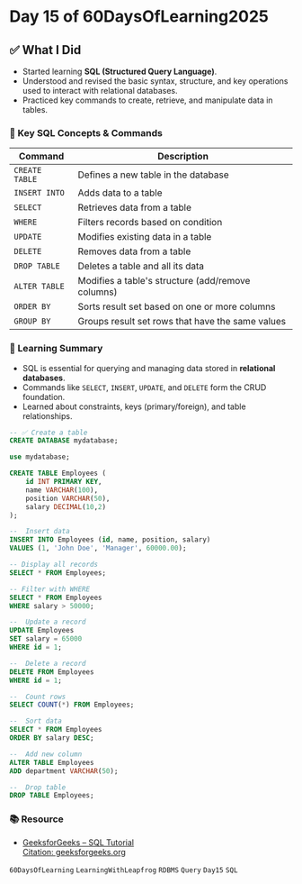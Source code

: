 # Day 15 of 60DaysOfLearning2025

## ✅ What I Did

- Started learning **SQL (Structured Query Language)**.
- Understood and revised the basic syntax, structure, and key operations used to interact with relational databases.
- Practiced key commands to create, retrieve, and manipulate data in tables.

### 📘 Key SQL Concepts & Commands

| Command                          | Description                                           |
|----------------------------------|-------------------------------------------------------|
| `CREATE TABLE`                   | Defines a new table in the database                  |
| `INSERT INTO`                    | Adds data to a table                                 |
| `SELECT`                         | Retrieves data from a table                          |
| `WHERE`                          | Filters records based on condition                   |
| `UPDATE`                         | Modifies existing data in a table                    |
| `DELETE`                         | Removes data from a table                            |
| `DROP TABLE`                     | Deletes a table and all its data                     |
| `ALTER TABLE`                    | Modifies a table's structure (add/remove columns)    |
| `ORDER BY`                       | Sorts result set based on one or more columns        |
| `GROUP BY`                       | Groups result set rows that have the same values     |

### 🧠 Learning Summary

- SQL is essential for querying and managing data stored in **relational databases**.
- Commands like `SELECT`, `INSERT`, `UPDATE`, and `DELETE` form the CRUD foundation.
- Learned about constraints, keys (primary/foreign), and table relationships.

```sql
-- ✅ Create a table
CREATE DATABASE mydatabase;

use mydatabase;

CREATE TABLE Employees (
    id INT PRIMARY KEY,
    name VARCHAR(100),
    position VARCHAR(50),
    salary DECIMAL(10,2)
);

--  Insert data
INSERT INTO Employees (id, name, position, salary)
VALUES (1, 'John Doe', 'Manager', 60000.00);

-- Display all records
SELECT * FROM Employees;

-- Filter with WHERE
SELECT * FROM Employees
WHERE salary > 50000;

--  Update a record
UPDATE Employees
SET salary = 65000
WHERE id = 1;

--  Delete a record
DELETE FROM Employees
WHERE id = 1;

--  Count rows
SELECT COUNT(*) FROM Employees;

--  Sort data
SELECT * FROM Employees
ORDER BY salary DESC;

--  Add new column
ALTER TABLE Employees
ADD department VARCHAR(50);

--  Drop table
DROP TABLE Employees;
```

### 📚 Resource

- [GeeksforGeeks – SQL Tutorial](https://www.geeksforgeeks.org/sql-tutorial/)  
  [Citation: geeksforgeeks.org](https://www.geeksforgeeks.org/sql-tutorial/)

`60DaysOfLearning` `LearningWithLeapfrog` `RDBMS`  `Query`  `Day15` `SQL`
